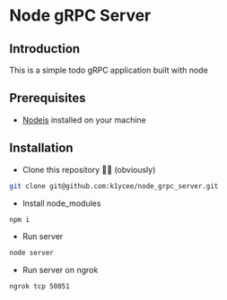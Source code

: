 # Node gRPC Server

## Introduction

This is a simple todo gRPC application built with node



## Prerequisites
* [Nodejs](https://nodejs.org/en) installed on your machine


## Installation

* Clone this repository 🤷‍♂️ (obviously)

```bash (SSH)
git clone git@github.com:k1ycee/node_grpc_server.git
```

* Install node_modules

```bash
npm i
```

* Run server

```bash
node server
```

* Run server on ngrok

```bash
ngrok tcp 50051
```

